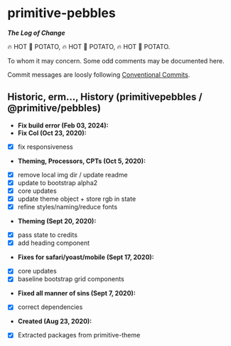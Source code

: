 # primitive-pebbles

***The Log of Change***

 🔥️ HOT 🥔 POTATO,  🔥️ HOT 🥔 POTATO,  🔥️ HOT 🥔 POTATO.

To whom it may concern. Some odd comments may be documented here.

Commit messages are loosly following [Conventional Commits](https://conventionalcommits.org).

## Historic, erm..., History (primitivepebbles / @primitive/pebbles)

- **Fix build error (Feb 03, 2024):**
- **Fix Col (Oct 23, 2020):**
- [x] fix responsiveness
- **Theming, Processors, CPTs (Oct 5, 2020):**
- [x] remove local img dir / update readme
- [x] update to bootstrap alpha2
- [x] core updates
- [x] update theme object + store rgb in state
- [x] refine styles/naming/reduce fonts
- **Theming (Sept 20, 2020):**
- [x] pass state to credits
- [x] add heading component
- **Fixes for safari/yoast/mobile (Sept 17, 2020):**
- [x] core updates
- [x] baseline bootstrap grid components
- **Fixed all manner of sins (Sept 7, 2020):**
- [x] correct dependencies
- **Created (Aug 23, 2020):**
- [x] Extracted packages from primitive-theme
